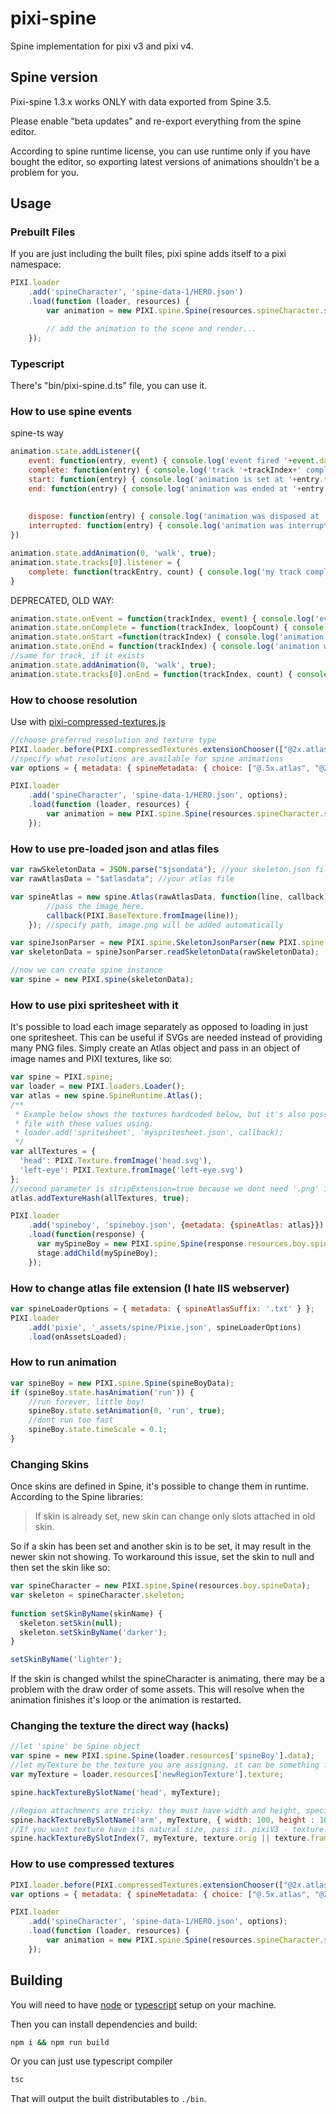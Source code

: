 # pixi-spine

Spine implementation for pixi v3 and pixi v4.

## Spine version

Pixi-spine 1.3.x works ONLY with data exported from Spine 3.5. 

Please enable "beta updates" and re-export everything from the spine editor.

According to spine runtime license, you can use runtime only if you have bought the editor, so exporting latest versions of animations shouldn't be a problem for you.

## Usage

### Prebuilt Files

If you are just including the built files, pixi spine adds itself to a pixi namespace:

```js
PIXI.loader
    .add('spineCharacter', 'spine-data-1/HERO.json')
    .load(function (loader, resources) {
        var animation = new PIXI.spine.Spine(resources.spineCharacter.spineData);

        // add the animation to the scene and render...
    });
```

### Typescript

There's "bin/pixi-spine.d.ts" file, you can use it.

### How to use spine events

spine-ts way

```js
animation.state.addListener({
    event: function(entry, event) { console.log('event fired '+event.data+' at track' + entry.trackIndex) },
    complete: function(entry) { console.log('track '+trackIndex+' completed '+entry.loopsCount()+' times') },
    start: function(entry) { console.log('animation is set at '+entry.trackIndex) },
    end: function(entry) { console.log('animation was ended at '+entry.trackIndex) },
    
    
    dispose: function(entry) { console.log('animation was disposed at '+entry.trackIndex) },
    interrupted: function(entry) { console.log('animation was interrupted at '+entry.trackIndex) }
})

animation.state.addAnimation(0, 'walk', true);
animation.state.tracks[0].listener = { 
    complete: function(trackEntry, count) { console.log('my track completed '+entry.loopsCount()+' times') }
}

```

DEPRECATED, OLD WAY:

```js
animation.state.onEvent = function(trackIndex, event) { console.log('event fired '+event.data) }
animation.state.onComplete = function(trackIndex, loopCount) { console.log('track '+trackIndex+' completed '+count+' times') }
animation.state.onStart =function(trackIndex) { console.log('animation is set at '+trackIndex) }
animation.state.onEnd = function(trackIndex) { console.log('animation was ended at '+trackIndex) }
//same for track, if it exists
animation.state.addAnimation(0, 'walk', true);
animation.state.tracks[0].onEnd = function(trackIndex, count) { console.log('my track ended :)') }
```

### How to choose resolution

Use with [pixi-compressed-textures.js](https://github.com/pixijs/pixi-compressed-textures)

```js
//choose preferred resolution and texture type
PIXI.loader.before(PIXI.compressedTextures.extensionChooser(["@2x.atlas"]));
//specify what resolutions are available for spine animations
var options = { metadata: { spineMetadata: { choice: ["@.5x.atlas", "@2x.atlas"] } } };

PIXI.loader
    .add('spineCharacter', 'spine-data-1/HERO.json', options);
    .load(function (loader, resources) {
        var animation = new PIXI.spine.Spine(resources.spineCharacter.spineData);
    });
```

### How to use pre-loaded json and atlas files

```js
var rawSkeletonData = JSON.parse("$jsondata"); //your skeleton.json file here
var rawAtlasData = "$atlasdata"; //your atlas file 

var spineAtlas = new spine.Atlas(rawAtlasData, function(line, callback) {
        //pass the image here.
        callback(PIXI.BaseTexture.fromImage(line));
    }); //specify path, image.png will be added automatically

var spineJsonParser = new PIXI.spine.SkeletonJsonParser(new PIXI.spine.AtlasAttachmentParser(spineAtlas));
var skeletonData = spineJsonParser.readSkeletonData(rawSkeletonData);

//now we can create spine instance
var spine = new PIXI.spine(skeletonData);
```

### How to use pixi spritesheet with it
It's possible to load each image separately as opposed to loading in just one spritesheet. This can be useful if SVGs are needed instead of providing many PNG files. Simply create an Atlas object and pass in an object of image names and PIXI textures, like so:
```js
var spine = PIXI.spine;
var loader = new PIXI.loaders.Loader();
var atlas = new spine.SpineRuntime.Atlas();
/**
 * Example below shows the textures hardcoded below, but it's also possible to load in a JSON 
 * file with these values using:
 * loader.add('spritesheet', 'myspritesheet.json', callback);
 */
var allTextures = {
  'head': PIXI.Texture.fromImage('head.svg'),
  'left-eye': PIXI.Texture.fromImage('left-eye.svg')
};
//second parameter is stripExtension=true because we dont need '.png' inside region names 
atlas.addTextureHash(allTextures, true);

PIXI.loader
    .add('spineboy', 'spineboy.json', {metadata: {spineAtlas: atlas}})
    .load(function(response) {
      var mySpineBoy = new PIXI.spine.Spine(response.resources.boy.spineData);
      stage.addChild(mySpineBoy);
    });
```
 
### How to change atlas file extension (I hate IIS webserver)

```js
var spineLoaderOptions = { metadata: { spineAtlasSuffix: '.txt' } };
PIXI.loader
    .add('pixie', '_assets/spine/Pixie.json', spineLoaderOptions)
    .load(onAssetsLoaded);
```

### How to run animation

```js
var spineBoy = new PIXI.spine.Spine(spineBoyData);
if (spineBoy.state.hasAnimation('run')) {
    //run forever, little boy!
    spineBoy.state.setAnimation(0, 'run', true);
    //dont run too fast
    spineBoy.state.timeScale = 0.1;
}
```
 
### Changing Skins
Once skins are defined in Spine, it's possible to change them in runtime. According to the Spine libraries:
>If skin is already set, new skin can change only slots attached in old skin.

So if a skin has been set and another skin is to be set, it may result in the newer skin not showing. To workaround this issue, set the skin to null and then set the skin like so:

```js
var spineCharacter = new PIXI.spine.Spine(resources.boy.spineData);
var skeleton = spineCharacter.skeleton;
 
function setSkinByName(skinName) {
  skeleton.setSkin(null);
  skeleton.setSkinByName('darker');
}

setSkinByName('lighter');

```
If the skin is changed whilst the spineCharacter is animating, there may be a problem with the draw order of some assets. This will resolve when the animation finishes it's loop or the animation is restarted.

### Changing the texture the direct way (hacks)

```js
//let 'spine' be Spine object
var spine = new PIXI.spine.Spine(loader.resources['spineBoy'].data);
//let myTexture be the texture you are assigning. it can be something from the spritesheet
var myTexture = loader.resources['newRegionTexture'].texture;

spine.hackTextureBySlotName('head', myTexture);

//Region attachments are tricky: they must have width and height, specify it if your texture differs from old one
spine.hackTextureBySlotName('arm', myTexture, { width: 100, height : 100 });
//If you want texture have its natural size, pass it. pixiV3 - texture.frame, pixiV4 - texture.orig
spine.hackTextureBySlotIndex(7, myTexture, texture.orig || texture.frame);
```


### How to use compressed textures

```js
PIXI.loader.before(PIXI.compressedTextures.extensionChooser(["@2x.atlas", ".dds"]));
var options = { metadata: { spineMetadata: { choice: ["@.5x.atlas", "@2x.atlas"] }, imageMetadata: { choice: [".dds", ".pvr"] } } };

PIXI.loader
    .add('spineCharacter', 'spine-data-1/HERO.json', options);
    .load(function (loader, resources) {
        var animation = new PIXI.spine.Spine(resources.spineCharacter.spineData);
    });
```

## Building

You will need to have [node][node] or [typescript][typescript] setup on your machine.

Then you can install dependencies and build:

```bash
npm i && npm run build
```

Or you can just use typescript compiler

```bash
tsc
```

That will output the built distributables to `./bin`.

[node]:       http://nodejs.org/
[gulp]:       http://gulpjs.com/
[typescript]:       https://www.typescriptlang.org/
